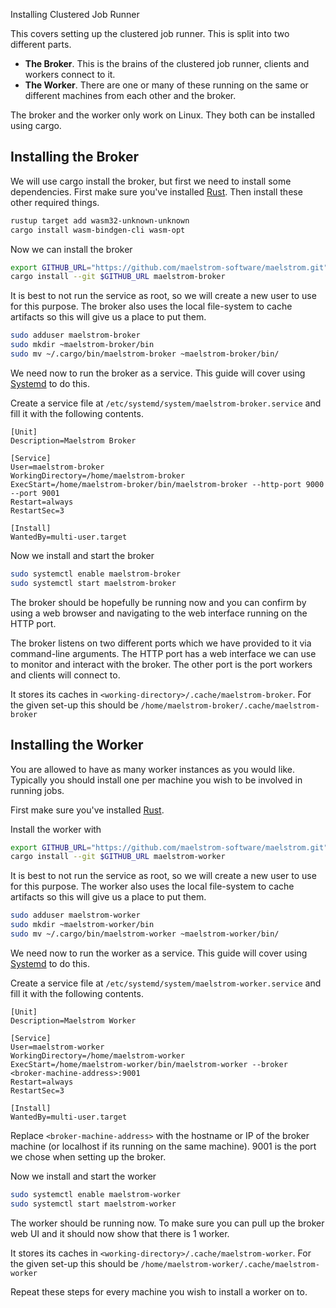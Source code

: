  Installing Clustered Job Runner

This covers setting up the clustered job runner. This is split into two
different parts.

- **The Broker**. This is the brains of the clustered job runner, clients and
  workers connect to it.
- **The Worker**. There are one or many of these running on the same or different
  machines from each other and the broker.

The broker and the worker only work on Linux. They both can be installed using
cargo.

## Installing the Broker

We will use cargo install the broker, but first we need to install some
dependencies. First make sure you've installed
[Rust](https://www.rust-lang.org/tools/install). Then install these other
required things.

```bash
rustup target add wasm32-unknown-unknown
cargo install wasm-bindgen-cli wasm-opt
```

Now we can install the broker

```bash
export GITHUB_URL="https://github.com/maelstrom-software/maelstrom.git"
cargo install --git $GITHUB_URL maelstrom-broker
```

It is best to not run the service as root, so we will create a new user to use
for this purpose. The broker also uses the local file-system to cache artifacts
so this will give us a place to put them.

```bash
sudo adduser maelstrom-broker
sudo mkdir ~maelstrom-broker/bin
sudo mv ~/.cargo/bin/maelstrom-broker ~maelstrom-broker/bin/
```

We need now to run the broker as a service. This guide will cover using
[Systemd](https://systemd.io) to do this.

Create a service file at `/etc/systemd/system/maelstrom-broker.service` and
fill it with the following contents.

```language-systemd
[Unit]
Description=Maelstrom Broker

[Service]
User=maelstrom-broker
WorkingDirectory=/home/maelstrom-broker
ExecStart=/home/maelstrom-broker/bin/maelstrom-broker --http-port 9000 --port 9001
Restart=always
RestartSec=3

[Install]
WantedBy=multi-user.target
```

Now we install and start the broker

```bash
sudo systemctl enable maelstrom-broker
sudo systemctl start maelstrom-broker
```

The broker should be hopefully be running now and you can confirm by using a web
browser and navigating to the web interface running on the HTTP port.

The broker listens on two different ports which we have provided to it via
command-line arguments. The HTTP port has a web interface we can use to monitor
and interact with the broker. The other port is the port workers and clients
will connect to.

It stores its caches in `<working-directory>/.cache/maelstrom-broker`. For the
given set-up this should be `/home/maelstrom-broker/.cache/maelstrom-broker`

## Installing the Worker

You are allowed to have as many worker instances as you would like. Typically
you should install one per machine you wish to be involved in running jobs.

First make sure you've installed [Rust](https://www.rust-lang.org/tools/install).

Install the worker with

```bash
export GITHUB_URL="https://github.com/maelstrom-software/maelstrom.git"
cargo install --git $GITHUB_URL maelstrom-worker
```

It is best to not run the service as root, so we will create a new user to use
for this purpose. The worker also uses the local file-system to cache artifacts
so this will give us a place to put them.

```bash
sudo adduser maelstrom-worker
sudo mkdir ~maelstrom-worker/bin
sudo mv ~/.cargo/bin/maelstrom-worker ~maelstrom-worker/bin/
```

We need now to run the worker as a service. This guide will cover using
[Systemd](https://systemd.io) to do this.

Create a service file at `/etc/systemd/system/maelstrom-worker.service` and
fill it with the following contents.

```language-systemd
[Unit]
Description=Maelstrom Worker

[Service]
User=maelstrom-worker
WorkingDirectory=/home/maelstrom-worker
ExecStart=/home/maelstrom-worker/bin/maelstrom-worker --broker <broker-machine-address>:9001
Restart=always
RestartSec=3

[Install]
WantedBy=multi-user.target
```

Replace `<broker-machine-address>` with the hostname or IP of the broker machine
(or localhost if its running on the same machine). 9001 is the port we chose
when setting up the broker.

Now we install and start the worker

```bash
sudo systemctl enable maelstrom-worker
sudo systemctl start maelstrom-worker
```

The worker should be running now. To make sure you can pull up the broker web UI
and it should now show that there is 1 worker.

It stores its caches in `<working-directory>/.cache/maelstrom-worker`. For the
given set-up this should be `/home/maelstrom-worker/.cache/maelstrom-worker`

Repeat these steps for every machine you wish to install a worker on to.
